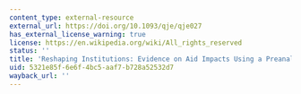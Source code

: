 ```yaml
---
content_type: external-resource
external_url: https://doi.org/10.1093/qje/qje027
has_external_license_warning: true
license: https://en.wikipedia.org/wiki/All_rights_reserved
status: ''
title: 'Reshaping Institutions: Evidence on Aid Impacts Using a Preanalysis Plan'
uid: 5321e85f-6e6f-4bc5-aaf7-b728a52532d7
wayback_url: ''
---
```

